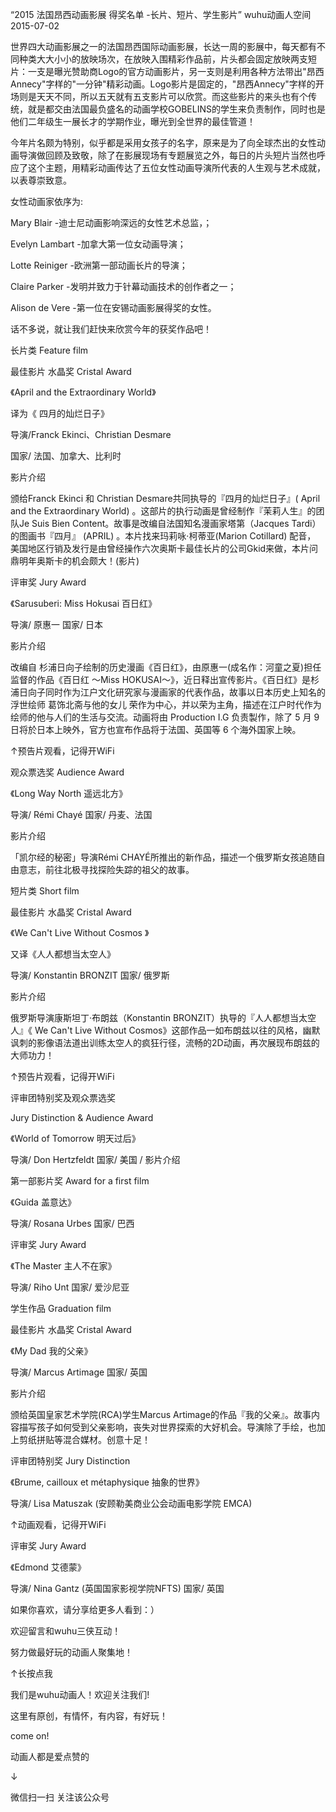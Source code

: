 
“2015 法国昂西动画影展 得奖名单 -长片、短片、学生影片”
wuhu动画人空间 2015-07-02


世界四大动画影展之一的法国昂西国际动画影展，长达一周的影展中，每天都有不同种类大大小小的放映场次，在放映入围精彩作品前，片头都会固定放映两支短片：一支是曝光赞助商Logo的官方动画影片，另一支则是利用各种方法带出"昂西 Annecy"字样的"一分钟"精彩动画。Logo影片是固定的，"昂西Annecy"字样的开场则是天天不同，所以五天就有五支影片可以欣赏。而这些影片的来头也有个传统，就是都交由法国最负盛名的动画学校GOBELINS的学生来负责制作，同时也是他们二年级生一展长才的学期作业，曝光到全世界的最佳管道！


今年片名颇为特别，似乎都是采用女孩子的名字，原来是为了向全球杰出的女性动画导演做回顾及致敬，除了在影展现场有专题展览之外，每日的片头短片当然也呼应了这个主题，用精彩动画传达了五位女性动画导演所代表的人生观与艺术成就，以表尊崇致意。

女性动画家依序为:


Mary Blair -迪士尼动画影响深远的女性艺术总监，；

Evelyn Lambart -加拿大第一位女动画导演；

Lotte Reiniger -欧洲第一部动画长片的导演；

Claire Parker -发明并致力于针幕动画技术的创作者之一；

Alison de Vere -第一位在安锡动画影展得奖的女性。


话不多说，就让我们赶快来欣赏今年的获奖作品吧！


长片类 Feature film


最佳影片 水晶奖 Cristal Award


《April and the Extraordinary World》

译为《 四月的灿烂日子》


导演/Franck Ekinci、Christian Desmare

国家/ 法国、加拿大、比利时


影片介绍


颁给Franck Ekinci 和 Christian Desmare共同执导的『四月的灿烂日子』( April and the Extraordinary World) 。这部片的执行动画是曾经制作『茉莉人生』的团队Je Suis Bien Content。故事是改编自法国知名漫画家塔第（Jacques Tardi）的图画书『四月』 (APRIL) 。本片找来玛莉咏·柯蒂亚(Marion Cotillard) 配音， 美国地区行销及发行是由曾经操作六次奥斯卡最佳长片的公司Gkid来做，本片问鼎明年奥斯卡的机会颇大！(影片)



评审奖 Jury Award


《Sarusuberi: Miss Hokusai 百日红》


导演/ 原惠一 国家/ 日本


影片介绍


改编自 杉浦日向子绘制的历史漫画《百日红》，由原惠一(成名作：河童之夏)担任监督的作品《百日红 ～Miss HOKUSAI～》，近日释出宣传影片。《百日红》是杉浦日向子同时作为江户文化研究家与漫画家的代表作品，故事以日本历史上知名的浮世绘师 葛饰北斋与他的女儿 荣作为中心，并以荣为主角，描述在江户时代作为绘师的他与人们的生活与交流。动画将由 Production I.G 负责製作，除了 5 月 9 日将於日本上映外，官方也宣布作品将于法国、英国等 6 个海外国家上映。





↑预告片观看，记得开WiFi





观众票选奖 Audience Award


《Long Way North 遥远北方》


导演/ Rémi Chayé 国家/ 丹麦、法国


影片介绍


「凯尔经的秘密」导演Rémi CHAYÉ所推出的新作品，描述一个俄罗斯女孩追随自由意志，前往北极寻找探险失踪的祖父的故事。







短片类 Short film


最佳影片 水晶奖 Cristal Award


《We Can't Live Without Cosmos 》

又译《人人都想当太空人》


导演/ Konstantin BRONZIT 国家/ 俄罗斯


影片介绍


俄罗斯导演康斯坦丁·布朗兹（Konstantin BRONZIT）执导的『人人都想当太空人』《 We Can't Live Without Cosmos》这部作品一如布朗兹以往的风格，幽默讽刺的影像语法道出训练太空人的疯狂行径，流畅的2D动画，再次展现布朗兹的大师功力！



↑预告片观看，记得开WiFi







评审团特别奖及观众票选奖

Jury Distinction & Audience Award


《World of Tomorrow 明天过后》


导演/ Don Hertzfeldt 国家/ 美国 / 影片介绍






第一部影片奖 Award for a first film


《Guida 盖意达》


导演/ Rosana Urbes 国家/ 巴西



评审奖 Jury Award


《The Master 主人不在家》


导演/ Riho Unt 国家/ 爱沙尼亚









学生作品 Graduation film


最佳影片 水晶奖 Cristal Award


《My Dad 我的父亲》


导演/ Marcus Artimage 国家/ 英国


影片介绍


颁给英国皇家艺术学院(RCA)学生Marcus Artimage的作品『我的父亲』。故事内容描写孩子如何受到父亲影响，丧失对世界探索的大好机会。导演除了手绘，也加上剪纸拼贴等混合媒材。创意十足！






评审团特别奖 Jury Distinction


《Brume, cailloux et métaphysique 抽象的世界》


导演/ Lisa Matuszak (安顾勒美商业公会动画电影学院 EMCA)



↑动画观看，记得开WiFi







评审奖 Jury Award


《Edmond 艾德蒙》


导演/ Nina Gantz (英国国家影视学院NFTS) 国家/ 英国





如果你喜欢，请分享给更多人看到：）

欢迎留言和wuhu三侠互动！




努力做最好玩的动画人聚集地！

↑长按点我


我们是wuhu动画人！欢迎关注我们!

这里有原创，有情怀，有内容，有好玩！

come on!


动画人都是爱点赞的

↓

微信扫一扫
关注该公众号
